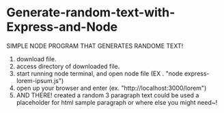 # Generate-random-text-with-Express-and-Node

SIMPLE NODE PROGRAM THAT GENERATES RANDOME TEXT!


1) download file.
2) access directory of downloaded file.
3) start running node terminal, and open node file (EX . "node express-lorem-ipsum.js")
4) open up your browser and enter (ex. "http://localhost:3000/lorem")
5) AND THERE! created a random 3 paragraph text could be used a placeholder 
for html sample paragraph or where else you might need~!
